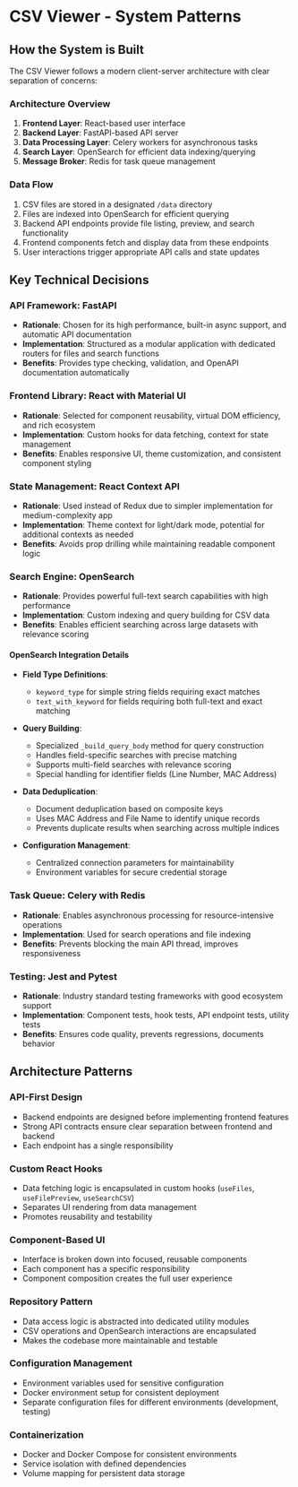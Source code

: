 # CSV Viewer - System Patterns

## How the System is Built

The CSV Viewer follows a modern client-server architecture with clear separation of concerns:

### Architecture Overview

1. **Frontend Layer**: React-based user interface
2. **Backend Layer**: FastAPI-based API server
3. **Data Processing Layer**: Celery workers for asynchronous tasks
4. **Search Layer**: OpenSearch for efficient data indexing/querying
5. **Message Broker**: Redis for task queue management

### Data Flow

1. CSV files are stored in a designated `/data` directory
2. Files are indexed into OpenSearch for efficient querying
3. Backend API endpoints provide file listing, preview, and search functionality
4. Frontend components fetch and display data from these endpoints
5. User interactions trigger appropriate API calls and state updates

## Key Technical Decisions

### API Framework: FastAPI

- **Rationale**: Chosen for its high performance, built-in async support, and automatic API documentation
- **Implementation**: Structured as a modular application with dedicated routers for files and search functions
- **Benefits**: Provides type checking, validation, and OpenAPI documentation automatically

### Frontend Library: React with Material UI

- **Rationale**: Selected for component reusability, virtual DOM efficiency, and rich ecosystem
- **Implementation**: Custom hooks for data fetching, context for state management
- **Benefits**: Enables responsive UI, theme customization, and consistent component styling

### State Management: React Context API

- **Rationale**: Used instead of Redux due to simpler implementation for medium-complexity app
- **Implementation**: Theme context for light/dark mode, potential for additional contexts as needed
- **Benefits**: Avoids prop drilling while maintaining readable component logic

### Search Engine: OpenSearch

- **Rationale**: Provides powerful full-text search capabilities with high performance
- **Implementation**: Custom indexing and query building for CSV data
- **Benefits**: Enables efficient searching across large datasets with relevance scoring

#### OpenSearch Integration Details

- **Field Type Definitions**:
  - `keyword_type` for simple string fields requiring exact matches
  - `text_with_keyword` for fields requiring both full-text and exact matching

- **Query Building**:
  - Specialized `_build_query_body` method for query construction
  - Handles field-specific searches with precise matching
  - Supports multi-field searches with relevance scoring
  - Special handling for identifier fields (Line Number, MAC Address)

- **Data Deduplication**:
  - Document deduplication based on composite keys
  - Uses MAC Address and File Name to identify unique records
  - Prevents duplicate results when searching across multiple indices

- **Configuration Management**:
  - Centralized connection parameters for maintainability
  - Environment variables for secure credential storage

### Task Queue: Celery with Redis

- **Rationale**: Enables asynchronous processing for resource-intensive operations
- **Implementation**: Used for search operations and file indexing
- **Benefits**: Prevents blocking the main API thread, improves responsiveness

### Testing: Jest and Pytest

- **Rationale**: Industry standard testing frameworks with good ecosystem support
- **Implementation**: Component tests, hook tests, API endpoint tests, utility tests
- **Benefits**: Ensures code quality, prevents regressions, documents behavior

## Architecture Patterns

### API-First Design

- Backend endpoints are designed before implementing frontend features
- Strong API contracts ensure clear separation between frontend and backend
- Each endpoint has a single responsibility

### Custom React Hooks

- Data fetching logic is encapsulated in custom hooks (`useFiles`, `useFilePreview`, `useSearchCSV`)
- Separates UI rendering from data management
- Promotes reusability and testability

### Component-Based UI

- Interface is broken down into focused, reusable components
- Each component has a specific responsibility
- Component composition creates the full user experience

### Repository Pattern

- Data access logic is abstracted into dedicated utility modules
- CSV operations and OpenSearch interactions are encapsulated
- Makes the codebase more maintainable and testable

### Configuration Management

- Environment variables used for sensitive configuration
- Docker environment setup for consistent deployment
- Separate configuration files for different environments (development, testing)

### Containerization

- Docker and Docker Compose for consistent environments
- Service isolation with defined dependencies
- Volume mapping for persistent data storage
